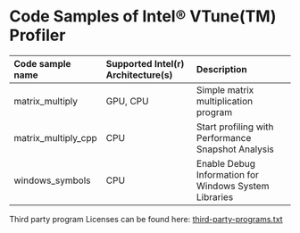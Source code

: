 # Code Samples of Intel&reg; VTune(TM) Profiler

| Code sample name                          | Supported Intel(r) Architecture(s) | Description
|:---                                       |:---                                |:---
| matrix_multiply                           | GPU, CPU                     | Simple matrix multiplication program
| matrix_multiply_cpp                       | CPU                          | Start profiling with Performance Snapshot Analysis
| windows_symbols                           | CPU                          | Enable Debug Information for Windows System Libraries


Third party program Licenses can be found here: [third-party-programs.txt](https://github.com/oneapi-src/oneAPI-samples/blob/master/third-party-programs.txt)

